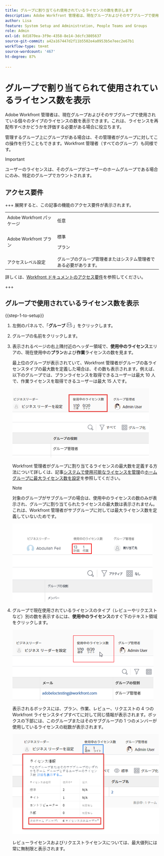 ```yaml
---
title: グループに割り当てられ使用されているライセンスの数を表示します
description: Adobe Workfront 管理者は、現在グループおよびそのサブグループで使用されている個々のタイプのライセンスの数を表示できます。これは、ライセンスを再配布すべきかどうかを評価する必要がある場合に役立ちます。
author: Lisa
feature: System Setup and Administration, People Teams and Groups
role: Admin
exl-id: 8d1870ea-3f9e-4358-8e14-3dcfc3805637
source-git-commit: a42a167447d2f11b5502e4a0953b5e7eec2e67b1
workflow-type: tm+mt
source-wordcount: '467'
ht-degree: 87%

---
```


# グループで割り当てられて使用されているライセンス数を表示

Adobe Workfront 管理者は、現在グループおよびそのサブグループで使用されている個々のタイプのライセンスの数を表示できます。これは、ライセンスを再配布すべきかどうかを評価する必要がある場合に役立ちます。

管理するグループ上にグループがある場合は、その管理者がグループに対してこの操作を行うこともできます。Workfront 管理者（すべてのグループ）も同様です。

>[!IMPORTANT]
>
>ユーザーのライセンスは、そのグループがユーザーのホームグループである場合にのみ、特定のグループでカウントされます。

## アクセス要件

+++ 展開すると、この記事の機能のアクセス要件が表示されます。

<table style="table-layout:auto"> 
 <col> 
 <col> 
 <tbody> 
  <tr> 
   <td>Adobe Workfront パッケージ</td> 
   <td><p>任意</p></td> 
  </tr> 
  <tr> 
   <td>Adobe Workfront プラン</td> 
   <td><p>標準</p>
       <p>プラン</p></td>
  </tr>
  <tr> 
   <td>アクセスレベル設定</td> 
   <td>グループのグループ管理者またはシステム管理者である必要があります。</td>
  </tr>
 </tbody> 
</table>

詳しくは、[Workfront ドキュメントのアクセス要件](/help/quicksilver/administration-and-setup/add-users/access-levels-and-object-permissions/access-level-requirements-in-documentation.md)を参照してください。

+++

## グループで使用されているライセンス数を表示

{{step-1-to-setup}}

1. 左側のパネルで、「**グループ**![&#x200B; グループ &#x200B;](assets/groups-icon.png)」をクリックします。

1. グループの名前をクリックします。
1. 表示されるページの右上隅付近のヘッダー領域で、**使用中のライセンス**&#x200B;エリアの、現在使用中の&#x200B;**プラン**&#x200B;および&#x200B;**作業**&#x200B;ライセンスの数を見ます。

   最上位のグループが表示されていて、Workfront 管理者がグループの各ライセンスタイプの最大数を定義した場合は、その数も表示されます。例えば、以下のグループでは、プランライセンスを取得できるユーザーは最大 10 人で、作業ライセンスを取得できるユーザーは最大 15 人です。

   ![&#x200B; 割り当て済みライセンス &#x200B;](assets/licenses-used-allocated.png)

   Workfront 管理者がグループに割り当てるライセンスの最大数を定義する方法について詳しくは、記事[システムで使用可能なライセンスを管理](../../../administration-and-setup/get-started-wf-administration/manage-available-licenses-in-your-system.md)の[ホームグループに最大ライセンス数を設定](../../../administration-and-setup/get-started-wf-administration/manage-available-licenses-in-your-system.md#set)を参照してください。

   >[!NOTE]
   >
   >対象のグループがサブグループの場合は、使用中のライセンスの数のみが表示され、グループに割り当てられたライセンスの最大数は表示されません。これは、Workfront 管理者がサブグループに対しては最大ライセンス数を定義していないためです。
   >
   >![&#x200B; サブグループ内の使用済みライセンス &#x200B;](assets/subgroup-used-licenses-only.png)
   >

1. グループで現在使用されているライセンスのタイプ（レビューやリクエストなど）別の数を表示するには、**使用中のライセンス**&#x200B;のすぐ下のテキスト領域をクリックします。

   ![&#x200B; クリックすると詳細が表示されます &#x200B;](assets/click-text-to-see-more.png)

   表示されるボックスには、プラン、作業、レビュー、リクエストの 4 つの Workfront ライセンスタイプすべてに対して同じ情報が表示されます。ボックスの下部には、このグループまたはそのサブグループの 1 つのメンバーが使用しているライセンスの総数が表示されます。

   ![&#x200B; その他のライセンス情報 &#x200B;](assets/more-license-info.png)

   レビューライセンスおよびリクエストライセンスについては、最大値列には常に無制限と表示されます。
